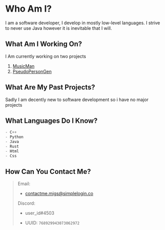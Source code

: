 # Who Am I?

I am a software developer, I develop in mostly low-level languages. I strive to never use Java however it is inevitable that I will.

## What Am I Working On?

I Am currently working on two projects

1. [MusicMan](https://github.com/Paranoid-Pirate/musicman)
2. [PseudoPersonGen](https://github.com/Paranoid-Pirate/pseudo_person_gen)

## What Are My Past Projects?

Sadly I am decently new to software development so i have no major projects

## What Languages Do I Know?

```c
- C++
- Python
- Java
- Rust
- Html
- Css
```

## How Can You Contact Me?

> Email:
>
>* contactme.migs@simplelogin.co
>
> Discord:
>
>* user_id#4503
>
>* UUID: ``768929943073062972``
